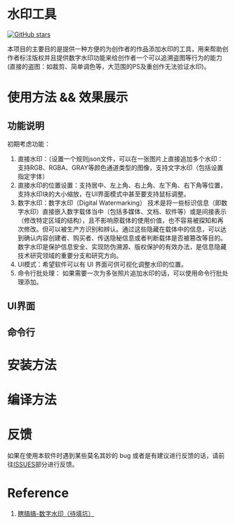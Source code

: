 # 水印工具

[![GitHub stars](https://img.shields.io/github/stars/mcoder2014/digital_watermarking.svg?style=social)](https://github.com/mcoder2014/digital_watermarking)

本项目的主要目的是提供一种方便的为创作者的作品添加水印的工具，用来帮助创作者标注版权并且提供数字水印功能来给创作者一个可以追溯盗图等行为的能力(直接的盗图：如裁剪、简单调色等，大范围的PS及重创作无法验证水印)。

# 使用方法 && 效果展示
## 功能说明
初期考虑功能：

1. 直接水印：（设置一个规则json文件，可以在一张图片上直接追加多个水印：支持RGB、RGBA、GRAY等颜色通道类型的图像，支持文字水印（包括设置指定字体）
2. 直接水印的位置设置：支持居中、左上角、右上角、左下角、右下角等位置，支持水印块的大小缩放，在UI界面模式中甚至要支持鼠标调整。
3. 数字水印：数字水印（Digital Watermarking） 技术是将一些标识信息（即数字水印）直接嵌入数字载体当中（包括多媒体、文档、软件等）或是间接表示（修改特定区域的结构），且不影响原载体的使用价值，也不容易被探知和再次修改。但可以被生产方识别和辨认。通过这些隐藏在载体中的信息，可以达到确认内容创建者、购买者、传送隐秘信息或者判断载体是否被篡改等目的。数字水印是保护信息安全、实现防伪溯源、版权保护的有效办法，是信息隐藏技术研究领域的重要分支和研究方向。
4. UI模式：希望软件可以有 UI 界面可供可视化调整水印的位置。
5. 命令行批处理： 如果需要一次为多张照片追加水印的话，可以使用命令行批处理添加。

## UI界面
## 命令行

# 安装方法

# 编译方法

# 反馈
如果在使用本软件时遇到某些莫名其妙的 bug 或者是有建议进行反馈的话，请前往[ISSUES](https://github.com/mcoder2014/digital_watermarking/issues)部分进行反馈。

# Reference
1. [瞎搞搞-数字水印（待填坑）](https://mcoder.cc/2019/04/07/digital_watermarking/)